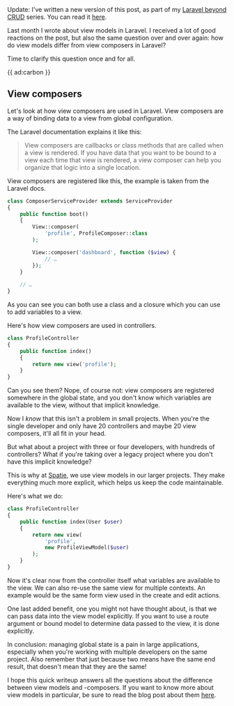 <div class="author">
    Update: I've written a new version of this post, as part of my <a href="/blog/laravel-beyond-crud">Laravel beyond CRUD</a> series. You can read it <a href="/blog/laravel-beyond-crud-08-view-models">here</a>. 
</div>

Last month I wrote about view models in Laravel. 
I received a lot of good reactions on the post, but also the same question over and over again:
how do view models differ from view composers in Laravel?

Time to clarify this question once and for all.

{{ ad:carbon }}

## View composers

Let's look at how view composers are used in Laravel. 
View composers are a way of binding data to a view from global configuration.

The Laravel documentation explains it like this:

> View composers are callbacks or class methods that are called when a view is rendered. 
> If you have data that you want to be bound to a view each time that view is rendered, 
> a view composer can help you organize that logic into a single location.
 
View composers are registered like this, the example is taken from the Laravel docs.

```php
class ComposerServiceProvider extends ServiceProvider
{
    public function boot()
    {
        View::composer(
            'profile', ProfileComposer::class
        );

        View::composer('dashboard', function ($view) {
            // …
        });
    }
    
    // …
}
```

As you can see you can both use a class and a closure which you can use to add variables to a view.

Here's how view composers are used in controllers.

```php
class ProfileController
{
    public function index()
    {
        return new view('profile');
    }
}
```

Can you see them? Nope, of course not: view composers are registered somewhere in the global state, 
and you don't know which variables are available to the view, without that implicit knowledge.

Now I *know* that this isn't a problem in small projects. 
When you're the single developer and only have 20 controllers and maybe 20 view composers, 
it'll all fit in your head.

But what about a project with three or four developers, with hundreds of controllers?
What if you're taking over a legacy project where you don't have this implicit knowledge?

This is why at [Spatie](*https://spatie.be), we use view models in our larger projects.
They make everything much more explicit, which helps us keep the code maintainable.

Here's what we do:

```php
class ProfileController
{
    public function index(User $user)
    {
        return new view(
            'profile', 
            new ProfileViewModel($user)
        );
    }
}
```

Now it's clear now from the controller itself what variables are available to the view.
We can also re-use the same view for multiple contexts. 
An example would be the same form view used in the create and edit actions. 

One last added benefit, one you might not have thought about, 
is that we can pass data into the view model explicitly. 
If you want to use a route argument or bound model to determine data passed to the view,
it is done explicitly.

In conclusion: managing global state is a pain in large applications,
especially when you're working with multiple developers on the same project.
Also remember that just because two means have the same end result,
that doesn't mean that they are the same!

I hope this quick writeup answers all the questions about the difference between view models and -composers.
If you want to know more about view models in particular, 
be sure to read the blog post about them [here](/blog/laravel-view-models).
